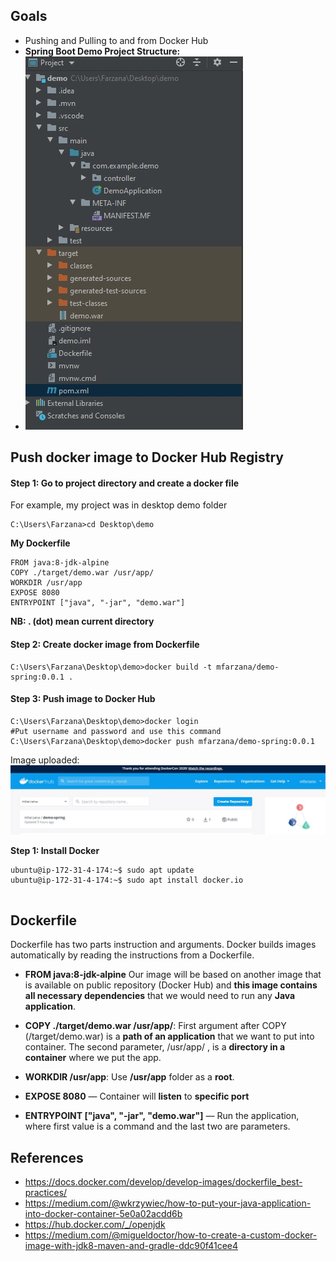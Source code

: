 ## Goals
- Pushing and Pulling to and from Docker Hub
- **Spring Boot Demo Project Structure:**
- ![enter image description here](https://github.com/Mfarzana/docker-learning/blob/master/images/demo-project-structure.jpg)
## Push docker image to Docker Hub Registry

#### Step 1: Go to project directory and create a docker file 
 For example, my project was in desktop demo folder
  ```
  C:\Users\Farzana>cd Desktop\demo
  ```
  **My  Dockerfile** 
	
	FROM java:8-jdk-alpine
	COPY ./target/demo.war /usr/app/
	WORKDIR /usr/app
	EXPOSE 8080
	ENTRYPOINT ["java", "-jar", "demo.war"]
	
 **NB:  . (dot) mean current directory** 
####  Step 2: Create docker image from Dockerfile
 ```
 C:\Users\Farzana\Desktop\demo>docker build -t mfarzana/demo-spring:0.0.1 . 
 ```

#### Step 3: Push image to Docker Hub
```
C:\Users\Farzana\Desktop\demo>docker login 
#Put username and password and use this command
C:\Users\Farzana\Desktop\demo>docker push mfarzana/demo-spring:0.0.1
 ```
 Image  uploaded: ![](https://github.com/Mfarzana/docker-learning/blob/master/images/demo-spring-dockerhub.jpg)
  
**Step 1: Install Docker**
```
ubuntu@ip-172-31-4-174:~$ sudo apt update
ubuntu@ip-172-31-4-174:~$ sudo apt install docker.io


```
## Dockerfile
Dockerfile has two parts instruction and arguments. Docker builds images automatically by reading the instructions from a Dockerfile. 
- **FROM java:8-jdk-alpine** Our image will be based on another image that is available on public repository (Docker Hub) and **this image  contains all necessary dependencies** that we would need to run any **Java application**.

- **COPY ./target/demo.war /usr/app/**: First argument after COPY (/target/demo.war) is a **path of an application** that we want to put into container. The second parameter, /usr/app/ , is a **directory in a container** where we put the app.

- **WORKDIR /usr/app**: Use **/usr/app** folder as a **root**.
- **EXPOSE 8080** — Container will **listen** to **specific port**

- **ENTRYPOINT ["java", "-jar", "demo.war"]** —  Run the application, where first value is a command and the last two are parameters.




## References
- https://docs.docker.com/develop/develop-images/dockerfile_best-practices/
- https://medium.com/@wkrzywiec/how-to-put-your-java-application-into-docker-container-5e0a02acdd6b
- https://hub.docker.com/_/openjdk
- https://medium.com/@migueldoctor/how-to-create-a-custom-docker-image-with-jdk8-maven-and-gradle-ddc90f41cee4

<!--stackedit_data:
eyJoaXN0b3J5IjpbLTcxMTQ3MTg0NCw5OTc1Mzg4MTIsLTE5OD
I5MzE5NDMsMTY3MDM3MTU3MSwxMTMxODIwNDcwLC0xNzQyNzA3
NTA5LDEyMjQ3MjkyNzIsLTExNjI0NTA2MDgsLTIxMjc0NjAzNj
AsMTcxOTM2MzU4NCwxNDMxOTY3ODIsOTA0MzgyMDc1LC01ODI5
MTYyODYsMTM3NzIzMjM4MCwxNzAwODU5NzkzLC0xNjIwMDEyND
Q0LDYyMDcyOTkwNiwxMzUxMTYyNzg5LDEwMzIxMTI3NTMsLTEx
MDMwNzQ2NzddfQ==
-->